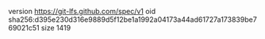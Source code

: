 version https://git-lfs.github.com/spec/v1
oid sha256:d395e230d316e9889d5f12be1a1992a04173a44ad61727a173839be769021c51
size 1419

